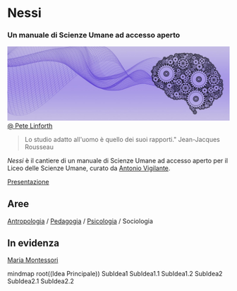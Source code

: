 # Nessi 

### Un manuale di Scienze Umane ad accesso aperto

![](immagini/brain-5274019_1280.jpg)
[@ Pete Linforth](https://pixabay.com/it//?utm_source=link-attribution&utm_medium=referral&utm_campaign=image&utm_content=5274019)


    

> Lo studio adatto all'uomo è quello dei suoi rapporti." Jean-Jacques Rousseau

_Nessi_ è il cantiere di un manuale di Scienze Umane ad accesso aperto per il Liceo delle Scienze Umane, curato da [Antonio Vigilante](autore.md).

[Presentazione](presentazione.md)

## Aree

[Antropologia](antropologia/index.md) / [Pedagogia](pedagogia/index.md) / [Psicologia](psicologia/index.md) / Sociologia  

## In evidenza

[Maria Montessori](psicologia/montessori.md)


 mindmap
  root((Idea Principale))
    SubIdea1
      SubIdea1.1
      SubIdea1.2
    SubIdea2
      SubIdea2.1
      SubIdea2.2








